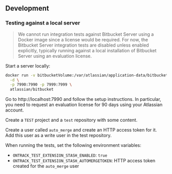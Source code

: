 ## Development

### Testing against a local server

> We cannot run integration tests against Bitbucket Server using
> a Docker image since a license would be required.
> For now, the Bitbucket Server integration tests are disabled unless
> enabled explicitly, typically running against a local installation
> of Bitbucket Server using an evaluation license.

Start a server locally:

```bash
docker run -v bitbucketVolume:/var/atlassian/application-data/bitbucket \
  -d \
  -p 7990:7990 -p 7999:7999 \
  atlassian/bitbucket
```

Go to http://localhost:7990 and follow the setup instructions. In particular, 
you need to request an evaluation license for 90 days using your
Atlassian account.

Create a `TEST` project and a `test` repository with some content.

Create a user called `auto_merge` and create an HTTP access 
token for it. Add this user as a write user in the test repository.

When running the tests, set the following environment variables:

* `ONTRACK_TEST_EXTENSION_STASH_ENABLED`: `true`
* `ONTRACK_TEST_EXTENSION_STASH_AUTOMERGETOKEN`: HTTP access token created for the `auto_merge` user
